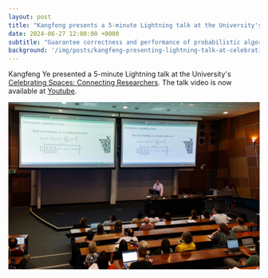 ```yaml
---
layout: post
title: "Kangfeng presents a 5-minute Lightning talk at the University's Celebrating Spaces"
date: 2024-06-27 12:00:00 +0000
subtitle: "Guarantee correctness and performance of probabilistic algorithms"
background: '/img/posts/kangfeng-presenting-lightning-talk-at-celebrating-space.jpg'
---
```


Kangfeng Ye presented a 5-minute Lightning talk at the University's [Celebrating Spaces: Connecting Researchers](https://sites.google.com/york.ac.uk/celebrating-spaces/home?authuser=0). The talk video is now available at [Youtube](https://www.youtube.com/watch?v=9GZMzrVsnxY).

![Kangfeng presenting a 5-minute Lightning talk at the University's Celebrating Spaces](/img/posts/kangfeng-presenting-lightning-talk-at-celebrating-space.jpg)
